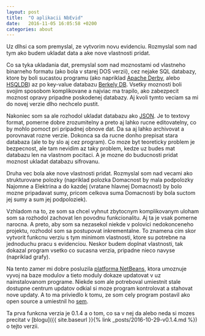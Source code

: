 ```yaml
---
layout: post
title:  "O aplikacii NbEvid"
date:   2016-11-05 16:05:58 +0200
categories: about
---
```


Uz dlhsi ca som premyslal, ze vytvorim novu evidenciu. Rozmyslal som nad tym ako budem ukladat data a ake nove vlastnosti pridat.

Co sa tyka ukladania dat, premyslal som nad moznostami od vlastneho binarneho formatu (ako bola v starej DOS verzii), cez nejake SQL databazy, ktore by boli sucastou programu (ako napriklad [Apache Derby][derby], alebo [HSQLDB][hsqldb])
az po key-value databazu [Berkely DB][bdb]. Vsetky moznosti boli svojim sposobom komplikovane a najviac ma trapilo, ako zabezpecit moznost opravy pripadne poskodenej databazy. Aj kvoli tymto veciam sa mi do novej verzie dlho nechcelo pustit.

Nakoniec som sa ale rozhodol ukladat databazu ako [JSON][json]. Je to textovy format, pomerne dobre zrozumitelny a preto aj lahko rucne editovatelny, co by mohlo pomoct pri pripadnej obnove dat. Da sa aj lahko archivovat a porovnavat rozne verzie.
Dokonca sa da rucne donho prepisat stara databaza (ale to by slo aj cez program). Co moze byt teoreticky problem je bezpecnost, ale tam nevidim az taky problem, kedze uz budes mat databazu len na vlastnom pocitaci. A je mozne do buducnosti
pridat moznost ukladat databazu sifrovanu.

  [derby]: https://en.wikipedia.org/wiki/Apache_Derby
  [hsqldb]: https://en.wikipedia.org/wiki/HSQLDB
  [bdb]: https://en.wikipedia.org/wiki/Berkeley_DB
  [json]: https://en.wikipedia.org/wiki/JSON
  
Druha vec bola ake nove vlastnosti pridat. Rozmyslal som nad vecami ako strukturovane polozky (napriklad polozka Domacnost by mala podpolozky Najomne a Elektrina a do kazdej (vratane hlavnej Domacnost) by bolo mozne pripadavat sumy, pricom celkova
suma Domacnosti by bola suctom jej sumy a sum jej podpoloziek).

Vzhladom na to, ze som sa chcel vyhnut zbytocnym komplikovanym uloham som sa rozhodol zachovat len povodnu funkcionalitu. Aj ta je vsak pomerne narocna. A preto, aby som sa nezasekol niekde v polovici nedokonceneho projektu, rozhodol som sa postupovat
inkrementalne. To znamena cim skor vytvorit funkcnu verziu s tym minimom vlastnosti, ktore su potrebne na jednoduchu pracu s evidenciou. Neskor budem doplnat vlastnosti, tak dokazal program vsetko co sucasna verzia, pripadne nieco navyse (napriklad grafy).

Na tento zamer mi dobre posluzila [platforma NetBeans][nbplatform], ktora umoznuje vyvoj na baze modulov a tieto moduly dokaze updatovat v uz nainstalovanom programe. Niekde som ale potreboval umiestnit stale dostupne centrum updatov odkial si moze
program kontrolovat a stahovat nove updaty. A to ma priviedlo k tomu, ze som cely program postavil ako open source a umiestnil ho [sem](https://github.com/mox-tryer/nbevid).

  [nbplatform]: https://netbeans.org/features/platform/
  
Ta prva funkcna verzia je 0.1.4 a o tom, co sa v nej da alebo neda si mozes precitat v [blogu]({{ site.baseurl }}{% link _posts/2016-10-29-v0.1.4.md %}) o tejto verzii.
